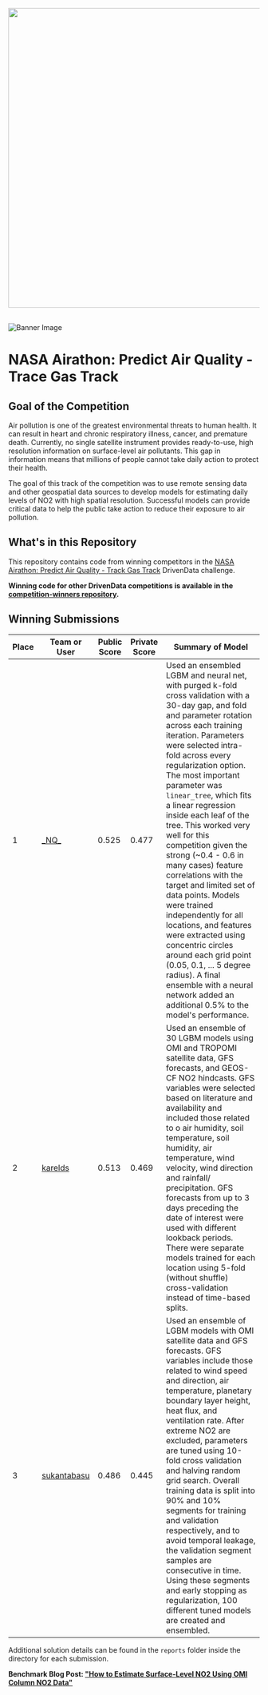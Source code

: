 [<img src='https://s3.amazonaws.com/drivendata-public-assets/logo-white-blue.png' width='600'>](https://www.drivendata.org/)
<br><br>

![Banner Image](https://drivendata-public-assets.s3.amazonaws.com/nasa-aq-banner-web.jpg)

# NASA Airathon: Predict Air Quality - Trace Gas Track

## Goal of the Competition
Air pollution is one of the greatest environmental threats to human health. It can result in heart and chronic respiratory illness, cancer, and premature death. Currently, no single satellite instrument provides ready-to-use, high resolution information on surface-level air pollutants. This gap in information means that millions of people cannot take daily action to protect their health.

The goal of this track of the competition was to use remote sensing data and other geospatial data sources to develop models for estimating daily levels of NO2 with high spatial resolution. Successful models can provide critical data to help the public take action to reduce their exposure to air pollution.

## What's in this Repository

This repository contains code from winning competitors in the [NASA Airathon: Predict Air Quality - Track Gas Track](https://www.drivendata.org/competitions/91/competition-air-quality-no2/) DrivenData challenge.

**Winning code for other DrivenData competitions is available in the [competition-winners repository](https://github.com/drivendataorg/competition-winners).**

## Winning Submissions

Place |Team or User | Public Score | Private Score | Summary of Model
--- | --- | ---   | ---   | ---
1   | [\_NQ\_](https://www.drivendata.org/users/_NQ_/) | 0.525 | 0.477 | Used an ensembled LGBM and neural net, with purged k-fold cross validation with a 30-day gap, and fold and parameter rotation across each training iteration. Parameters were selected intra-fold across every regularization option. The most important parameter was `linear_tree`, which fits a linear regression inside each leaf of the tree. This worked very well for this competition given the strong (~0.4 - 0.6 in many cases) feature correlations with the target and limited set of data points. Models were trained independently for all locations, and features were extracted using concentric circles around each grid point (0.05, 0.1, ... 5 degree radius). A final ensemble with a neural network added an additional 0.5% to the model's performance.
2   | [karelds](https://www.drivendata.org/users/karelds/) | 0.513 | 0.469 | Used an ensemble of 30 LGBM models using OMI and TROPOMI satellite data, GFS forecasts, and GEOS-CF NO2 hindcasts. GFS variables were selected based on literature and availability and included those related to o air humidity, soil temperature, soil humidity, air temperature, wind velocity, wind direction and rainfall/ precipitation. GFS forecasts from up to 3 days preceding the date of interest were used with different lookback periods. There were separate models trained for each location using 5-fold (without shuffle) cross-validation instead of time-based splits. 
3   | [sukantabasu](https://www.drivendata.org/users/sukantabasu/) | 0.486 | 0.445 | Used an ensemble of LGBM models with OMI satellite data and GFS forecasts. GFS variables include those related to wind speed and direction, air temperature, planetary boundary layer height, heat flux, and ventilation rate. After extreme NO2 are excluded, parameters are tuned using 10-fold cross validation and halving random grid search. Overall training data is split into 90% and 10% segments for training and validation respectively, and to avoid temporal leakage, the validation segment samples are consecutive in time. Using these segments and early stopping as regularization, 100 different tuned models are created and ensembled.

Additional solution details can be found in the `reports` folder inside the directory for each submission.

**Benchmark Blog Post: ["How to Estimate Surface-Level NO2 Using OMI Column NO2 Data"](https://www.drivendata.co/blog/predict-no2-benchmark/)**
